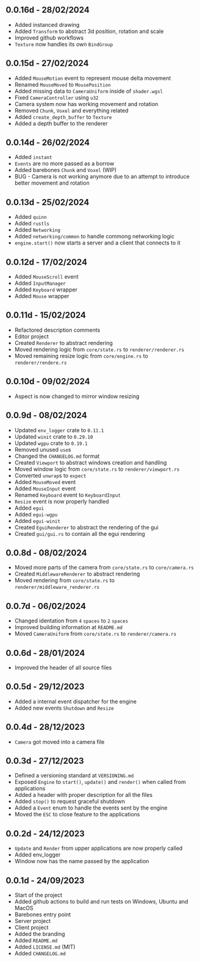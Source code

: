 ## 0.0.16d - 28/02/2024

- Added instanced drawing
- Added `Transform` to abstract 3d position, rotation and scale
- Improved github workflows
- `Texture` now handles its own `BindGroup`

## 0.0.15d - 27/02/2024

- Added `MouseMotion` event to represent mouse delta movement
- Renamed `MouseMoved` to `MousePosition`
- Added missing data to `CameraUniform` inside of `shader.wgsl`
- Fixed `CameraController` using `u32`
- Camera system now has working movement and rotation
- Removed `Chunk`, `Voxel` and everything related
- Added `create_depth_buffer` to `Texture`
- Added a depth buffer to the renderer

## 0.0.14d - 26/02/2024

- Added `instant`
- `Events` are no more passed as a borrow
- Added barebones `Chunk` and `Voxel` (WIP)
- BUG - Camera is not working anymore due to an attempt to introduce better movement and rotation

## 0.0.13d - 25/02/2024

- Added `quinn`
- Added `rustls`
- Added `Networking`
- Added `networking/common` to handle commong networking logic
- `engine.start()` now starts a server and a client that connects to it

## 0.0.12d - 17/02/2024

- Added `MouseScroll` event
- Added `InputManager`
- Added `Keyboard` wrapper
- Added `Mouse` wrapper

## 0.0.11d - 15/02/2024

- Refactored description comments
- Editor project
- Created `Renderer` to abstract rendering
- Moved rendering logic from `core/state.rs` to `renderer/renderer.rs`
- Moved remaining resize logic from `core/engine.rs` to `renderer/rendere.rs`

## 0.0.10d - 09/02/2024

- Aspect is now changed to mirror window resizing

## 0.0.9d - 08/02/2024

- Updated `env_logger` crate to `0.11.1`
- Updated `winit` crate to `0.29.10`
- Updated `wgpu` crate to `0.19.1`
- Removed unused `use`s
- Changed the `CHANGELOG.md` format
- Created `Viewport` to abstract windows creation and handling
- Moved window logic from `core/state.rs` to `renderer/viewport.rs`
- Converted `unwrap`s to `expect`
- Added `MouseMoved` event
- Added `MouseInput` event
- Renamed `Keyboard` event to `KeyboardInput`
- `Resize` event is now properly handled
- Added `egui`
- Added `egui-wgpu`
- Added `egui-winit`
- Created `EguiRenderer` to abstract the rendering of the gui
- Created `gui/gui.rs` to contain all the egui rendering

## 0.0.8d - 08/02/2024

- Moved more parts of the camera from `core/state.rs` to `core/camera.rs`
- Created `MiddlewareRenderer` to abstract rendering
- Moved rendering from `core/state.rs` to `renderer/middleware_renderer.rs`

## 0.0.7d - 06/02/2024

- Changed identation from `4` `spaces` to `2` `spaces`
- Improved building information at `README.md`
- Moved `CameraUniform` from `core/state.rs` to `renderer/camera.rs`

## 0.0.6d - 28/01/2024

- Improved the header of all source files

## 0.0.5d - 29/12/2023

- Added a internal event dispatcher for the engine
- Added new events `Shutdown` and `Resize`

## 0.0.4d - 28/12/2023

- `Camera` got moved into a camera file

## 0.0.3d - 27/12/2023

- Defined a versioning standard at `VERSIONING.md`
- Exposed `Engine` to `start()`, `update()` and `render()` when called from applications
- Added a header with proper description for all the files
- Added `stop()` to request graceful shutdown
- Added a `Event` enum to handle the events sent by the engine
- Moved the `ESC` to close feature to the applications

## 0.0.2d - 24/12/2023

- `Update` and `Render` from upper applications are now properly called
- Added env_logger
- Window now has the name passed by the application

## 0.0.1d - 24/09/2023
- Start of the project
- Added github actions to build and run tests on Windows, Ubuntu and MacOS
- Barebones entry point
- Server project
- Client project
- Added the branding
- Added `README.md`
- Added `LICENSE.md` (MIT)
- Added `CHANGELOG.md`
